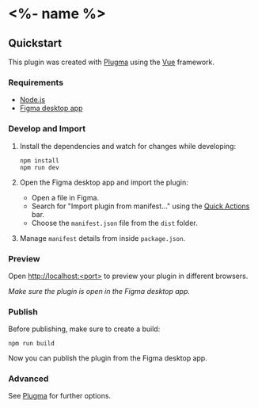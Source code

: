 # <%- name %>

## Quickstart

This plugin was created with [Plugma](https://github.com/gavinmcfarland/plugma) using the [Vue](https://vuejs.org/) framework.

### Requirements

- [Node.js](https://nodejs.org/en)
- [Figma desktop app](https://www.figma.com/downloads/)

### Develop and Import

1. Install the dependencies and watch for changes while developing:

   ```shell
   npm install
   npm run dev
   ```

2. Open the Figma desktop app and import the plugin:

   - Open a file in Figma.
   - Search for "Import plugin from manifest..." using the [Quick Actions](https://help.figma.com/hc/en-us/articles/360040328653-Use-shortcuts-and-quick-actions#Use_quick_actions) bar.
   - Choose the `manifest.json` file from the `dist` folder.

3. Manage `manifest` details from inside `package.json`.

### Preview

Open [http://localhost:\<port\>](http://localhost:3000) to preview your plugin in different browsers.

_Make sure the plugin is open in the Figma desktop app._

### Publish

Before publishing, make sure to create a build:

```
npm run build
```

Now you can publish the plugin from the Figma desktop app.

### Advanced

See [Plugma](https://github.com/gavinmcfarland/plugma) for further options.
